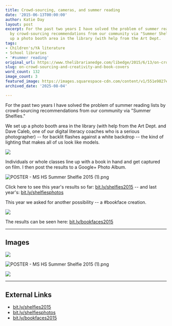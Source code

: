 ```yaml
---
title: Crowd-sourcing, cameras, and summer reading
date: '2015-06-13T00:00:00'
author: Katie Day
layout: post
excerpt: For the past two years I have solved the problem of summer reading lists
  by crowd-sourcing recommendations from our community via "Summer Shelfies." We set
  up a photo booth area in the library (with help from the Art Dept.
tags:
- Children's/YA literature
- School libraries
- '#summer reading'
original_url: https://www.thelibrarianedge.com/libedge/2015/6/13/on-crowd-sourcing-and-creativity-and-book-covers
slug: on-crowd-sourcing-and-creativity-and-book-covers
word_count: 132
image_count: 3
featured_image: https://images.squarespace-cdn.com/content/v1/551e9827e4b0a00742213303/1434184137605-7YGHNIT4T4WBX7ZDZHKC/image-asset.jpeg
archived_date: '2025-08-04'

---
```


For the past two years I have solved the problem of summer reading lists by crowd-sourcing recommendations from our community via "Summer Shelfies."

We set up a photo booth area in the library \(with help from the Art Dept. and Dave Caleb, one of our digital literacy coaches who is a serious photographer\) -- for backlit flashes against a white backdrop -- the kind of lighting that makes all of us look like models.

![](https://images.squarespace-cdn.com/content/v1/551e9827e4b0a00742213303/1434184137605-7YGHNIT4T4WBX7ZDZHKC/image-asset.jpeg)

Individuals or whole classes line up with a book in hand and get captured on film. I then post the results to a Google+ Photo Album.

![POSTER - MS HS Summer Shelfie 2015 \(1\).png](https://images.squarespace-cdn.com/content/v1/551e9827e4b0a00742213303/1434184198919-5HB4CTH7SMUQIB7WBD8P/POSTER+-+MS+HS+Summer+Shelfie+2015+%281%29.png)

Click here to see this year's results so far: [ bit.ly/shelfies2015](http://bit.ly/shelfies2015) \-- and last year's: [bit.ly/shelfiesphotos](http://bit.ly/shelfiesphotos)

This year we asked for another possibility -- a \#bookface creation.

![](https://images.squarespace-cdn.com/content/v1/551e9827e4b0a00742213303/1434184339107-FYM71TSW4LWS4MDCG3VU/image-asset.png)

The results can be seen here: [bit.ly/bookfaces2015](http://bit.ly/bookfaces2015)

---

## Images

![](https://images.squarespace-cdn.com/content/v1/551e9827e4b0a00742213303/1434184137605-7YGHNIT4T4WBX7ZDZHKC/image-asset.jpeg)

![POSTER - MS HS Summer Shelfie 2015 (1).png](https://images.squarespace-cdn.com/content/v1/551e9827e4b0a00742213303/1434184198919-5HB4CTH7SMUQIB7WBD8P/POSTER+-+MS+HS+Summer+Shelfie+2015+%281%29.png)

![](https://images.squarespace-cdn.com/content/v1/551e9827e4b0a00742213303/1434184339107-FYM71TSW4LWS4MDCG3VU/image-asset.png)



---

## External Links

- [bit.ly/shelfies2015](http://bit.ly/shelfies2015)
- [bit.ly/shelfiesphotos](http://bit.ly/shelfiesphotos)
- [bit.ly/bookfaces2015](http://bit.ly/bookfaces2015)
